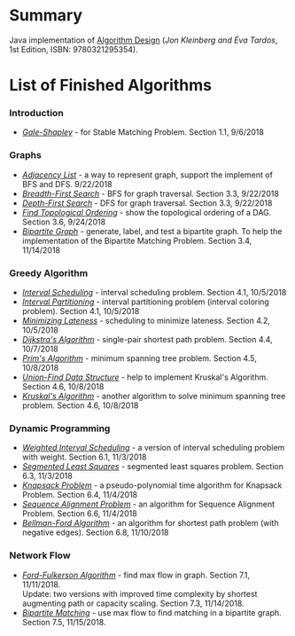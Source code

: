 # Summary
Java implementation of  [Algorithm Design](https://www.amazon.com/Algorithm-Design-Kleinberg-published-Addison-Wesley/dp/B00E31S1LW/ref=sr_1_5?ie=UTF8&qid=1537642967&sr=8-5&keywords=Algorithm+Design) (*Jon Kleinberg and Éva Tardos*, 1st Edition, ISBN: 9780321295354).

# List of Finished Algorithms
### Introduction
* *[Gale-Shapley](src/GaleShapleyAlgorithm.java)* - for Stable Matching Problem. Section 1.1, 9/6/2018
### Graphs
* *[Adjacency List](src/AdjacencyList.java)* - a way to represent graph, support the implement of BFS and DFS. 9/22/2018
* *[Breadth-First Search](src/BreadthFirstSearch.java)* - BFS for graph traversal. Section 3.3, 9/22/2018
* *[Depth-First Search](src/DepthFirstSearch.java)* - DFS for graph traversal. Section 3.3, 9/22/2018
* *[Find Topological Ordering](src/FindTopologicalOrdering.java)*  - show the topological ordering of a DAG. Section 3.6, 9/24/2018
* *[Bipartite Graph](src/BipartiteGraph.java)*  - generate, label, and test a bipartite graph. To help the implementation of the Bipartite Matching Problem. Section 3.4, 11/14/2018
### Greedy Algorithm
* *[Interval Scheduling](src/IntervalScheduling.java)* - interval scheduling problem. Section 4.1, 10/5/2018
* *[Interval Partitioning](src/IntervalPartitioning.java)* - interval partitioning problem (interval coloring problem). Section 4.1, 10/5/2018
* *[Minimizing Lateness](src/MinimizingLateness.java)* - scheduling to minimize lateness. Section 4.2, 10/5/2018
* *[Dijkstra's Algorithm](src/DijkstrasAlgorithm.java)* - single-pair shortest path problem. Section 4.4, 10/7/2018
* *[Prim's Algorithm](src/PrimsAlgorithm.java)* - minimum spanning tree problem. Section 4.5, 10/8/2018
* *[Union-Find Data Structure](src/UnionFind.java)* - help to implement Kruskal's Algorithm. Section 4.6, 10/8/2018
* *[Kruskal's Algorithm](src/KruskalsAlgorithm.java)* - another algorithm to solve minimum spanning tree problem. Section 4.6, 10/8/2018
### Dynamic Programming
* *[Weighted Interval Scheduling](src/WeightedIntervalScheduling.java)* - a version of interval scheduling problem with weight. Section 6.1, 11/3/2018
* *[Segmented Least Squares](src/SegmentedLeastSquares.java)* - segmented least squares problem. Section 6.3, 11/3/2018
* *[Knapsack Problem](src/Knapsack.java)* - a pseudo-polynomial time algorithm for Knapsack Problem. Section 6.4, 11/4/2018
* *[Sequence Alignment Problem](src/SequenceAlignment.java)* - an algorithm for Sequence Alignment Problem. Section 6.6, 11/4/2018
* *[Bellman-Ford Algorithm](src/BellmanFordAlgorithm.java)* - an algorithm for shortest path problem (with negative edges). Section 6.8, 11/10/2018
### Network Flow
* *[Ford-Fulkerson Algorithm](src/FordFulkersonAlgorithm.java)* - find max flow in graph. Section 7.1, 11/11/2018.  
Update: two versions with improved time complexity by shortest augmenting path or capacity scaling. Section 7.3, 11/14/2018.
* *[Bipartite Matching](src/BipartiteMatching.java)* - use max flow to find matching in a bipartite graph. Section 7.5, 11/15/2018. 
